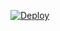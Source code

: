 [![Deploy](https://www.herokucdn.com/deploy/button.png)](https://heroku.com/deploy?template=https://github.com/username/repository/tree/heroku)
